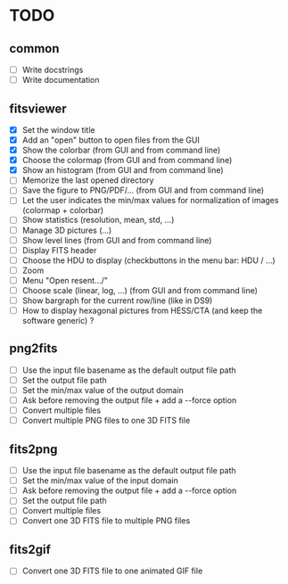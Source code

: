 # TODO

## common

- [ ] Write docstrings
- [ ] Write documentation

## fitsviewer

- [x] Set the window title
- [x] Add an "open" button to open files from the GUI
- [x] Show the colorbar (from GUI and from command line)
- [x] Choose the colormap (from GUI and from command line)
- [x] Show an histogram (from GUI and from command line)
- [ ] Memorize the last opened directory
- [ ] Save the figure to PNG/PDF/... (from GUI and from command line)
- [ ] Let the user indicates the min/max values for normalization of images (colormap + colorbar)
- [ ] Show statistics (resolution, mean, std, ...)
- [ ] Manage 3D pictures (...)
- [ ] Show level lines (from GUI and from command line)
- [ ] Display FITS header
- [ ] Choose the HDU to display (checkbuttons in the menu bar: HDU / ...)
- [ ] Zoom
- [ ] Menu "Open resent.../"
- [ ] Choose scale (linear, log, ...) (from GUI and from command line)
- [ ] Show bargraph for the current row/line (like in DS9)
- [ ] How to display hexagonal pictures from HESS/CTA (and keep the software generic) ?

## png2fits

- [ ] Use the input file basename as the default output file path
- [ ] Set the output file path
- [ ] Set the min/max value of the output domain
- [ ] Ask before removing the output file + add a --force option
- [ ] Convert multiple files
- [ ] Convert multiple PNG files to one 3D FITS file

## fits2png

- [ ] Use the input file basename as the default output file path
- [ ] Set the min/max value of the input domain
- [ ] Ask before removing the output file + add a --force option
- [ ] Set the output file path
- [ ] Convert multiple files
- [ ] Convert one 3D FITS file to multiple PNG files

## fits2gif

- [ ] Convert one 3D FITS file to one animated GIF file
